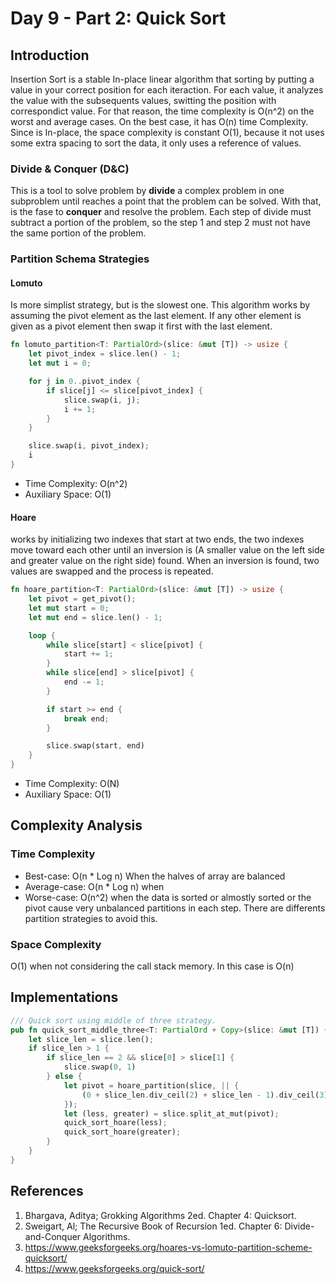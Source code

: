 # Day 9 - Part 2: Quick Sort 

## Introduction
Insertion Sort is a stable In-place linear algorithm that sorting by putting a value in your correct position for each iteraction. For each value, it analyzes the value with the subsequents values, switting the position with correspondict value. For that reason, the time complexity is O(n^2) on the worst and average cases. On the best case, it has O(n) time Complexity. Since is In-place, the space complexity is constant O(1), because it not uses some extra spacing to sort the data, it only uses a reference of values.

### Divide & Conquer (D&C)
This is a tool to solve problem by **divide** a complex problem in one subproblem until reaches a point that the problem can be solved. With that, is the fase to **conquer** and resolve the problem. Each step of divide must subtract a portion of the problem, so the step 1 and step 2 must not have the same portion of the problem.

### Partition Schema Strategies
#### Lomuto
Is more simplist strategy, but is the slowest one. This algorithm works by assuming the pivot element as the last element. If any other element is given as a pivot element then swap it first with the last element.
```rs
fn lomuto_partition<T: PartialOrd>(slice: &mut [T]) -> usize {
    let pivot_index = slice.len() - 1;
    let mut i = 0;

    for j in 0..pivot_index {
        if slice[j] <= slice[pivot_index] {
            slice.swap(i, j);
            i += 1;
        }
    }

    slice.swap(i, pivot_index);
    i
}
```
* Time Complexity: O(n^2) 
* Auxiliary Space: O(1)
#### Hoare
works by initializing two indexes that start at two ends, the two indexes move toward each other until an inversion is (A smaller value on the left side and greater value on the right side) found. When an inversion is found, two values are swapped and the process is repeated.
```rs
fn hoare_partition<T: PartialOrd>(slice: &mut [T]) -> usize {
    let pivot = get_pivot();
    let mut start = 0;
    let mut end = slice.len() - 1;

    loop {
        while slice[start] < slice[pivot] {
            start += 1;
        }
        while slice[end] > slice[pivot] {
            end -= 1;
        }

        if start >= end {
            break end;
        }

        slice.swap(start, end)
    }
}
```

* Time Complexity: O(N) 
* Auxiliary Space: O(1)

## Complexity Analysis
### Time Complexity
* Best-case: O(n * Log n) When the halves of array are balanced
* Average-case: O(n * Log n) when  
* Worse-case: O(n^2) when the data is sorted or almostly sorted or the pivot cause very unbalanced partitions in each step. There are differents partition strategies to avoid this.

### Space Complexity
O(1) when not considering the call stack memory. In this case is O(n)

## Implementations
```rs
/// Quick sort using middle of three strategy.
pub fn quick_sort_middle_three<T: PartialOrd + Copy>(slice: &mut [T]) {
    let slice_len = slice.len();
    if slice_len > 1 {
        if slice_len == 2 && slice[0] > slice[1] {
            slice.swap(0, 1)
        } else {
            let pivot = hoare_partition(slice, || {
                (0 + slice_len.div_ceil(2) + slice_len - 1).div_ceil(3)
            });
            let (less, greater) = slice.split_at_mut(pivot);
            quick_sort_hoare(less);
            quick_sort_hoare(greater);
        }
    }
}
```

## References
1. Bhargava, Aditya; Grokking Algorithms 2ed. Chapter 4: Quicksort.
2. Sweigart, Al; The Recursive Book of Recursion 1ed. Chapter 6: Divide-and-Conquer Algorithms.
3. https://www.geeksforgeeks.org/hoares-vs-lomuto-partition-scheme-quicksort/
4. https://www.geeksforgeeks.org/quick-sort/
